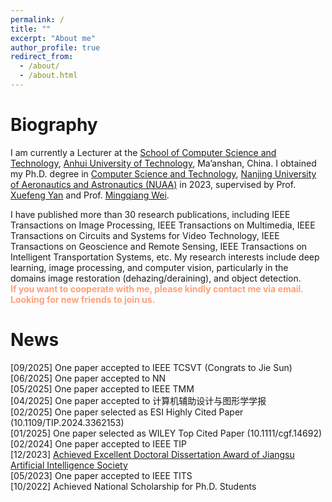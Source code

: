 ```yaml
---
permalink: /
title: ""
excerpt: "About me"
author_profile: true
redirect_from: 
  - /about/
  - /about.html
---
```


Biography
======
I am currently a Lecturer at the <a href="https://cs.ahut.edu.cn/info/1121/3318.htm"> School of Computer Science and Technology</a>, <a href="https://www.ahut.edu.cn/">Anhui University of Technology</a>, Ma’anshan, China. I obtained my Ph.D. degree in <a href="http://cs.nuaa.edu.cn/">Computer Science and Technology</a>, 
	<a href="https://www.nuaa.edu.cn/">Nanjing University of Aeronautics and Astronautics (NUAA)</a> in 2023, supervised by Prof. <a href="http://faculty.nuaa.edu.cn/yxf/zh_CN/index.htm" target="_blank">
	Xuefeng Yan</a> and Prof. <a href="https://mingqiangwei.github.io/" target="_blank"> Mingqiang Wei</a>.
 
I have published more than 30 research publications, including IEEE Transactions on Image Processing, IEEE Transactions on Multimedia, IEEE Transactions on Circuits and Systems for Video Technology, IEEE Transactions on Geoscience and Remote Sensing, IEEE Transactions on Intelligent Transportation Systems, etc. My research interests include deep learning, image processing, and computer vision, particularly in the domains image restoration (dehazing/deraining), and object detection. <br> <font color=LightSalmon><b>If you want to cooperate with me, please kindly contact me via email. Looking for new friends to join us.</b></font>



News 
====== 
[09/2025] One paper accepted to IEEE TCSVT (Congrats to Jie Sun) <br>
[06/2025] One paper accepted to NN <br>
[05/2025] One paper accepted to IEEE TMM <br>
[04/2025] One paper accepted to 计算机辅助设计与图形学学报 <br>
[02/2025] One paper selected as ESI Highly Cited Paper (10.1109/TIP.2024.3362153) <br>
[01/2025] One paper selected as WILEY Top Cited Paper (10.1111/cgf.14692) <br>
[02/2024] One paper accepted to IEEE TIP <br>
[12/2023] <a href="http://www.jsai.org.cn/ainews/notice/4265.html">Achieved Excellent Doctoral Dissertation Award of Jiangsu Artificial Intelligence Society</a> <br>
[05/2023] One paper accepted to IEEE TITS <br>
[10/2022] Achieved National Scholarship for Ph.D. Students <br>


